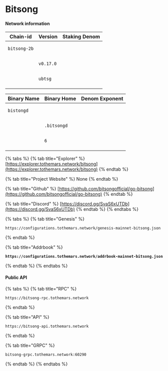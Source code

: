 # Bitsong

#### Network information

| Chain-id                            | Version                          | Staking Denom                  |
| ----------------------------------- | -------------------------------- | ------------------------------ |
| <pre><code>bitsong-2b
</code></pre> | <pre><code>v0.17.0
</code></pre> | <pre><code>ubtsg
</code></pre> |

| Binary Name                       | Binary Home                        | Denom Exponent             |
| --------------------------------- | ---------------------------------- | -------------------------- |
| <pre><code>bistongd
</code></pre> | <pre><code>.bitsongd
</code></pre> | <pre><code>6
</code></pre> |

{% tabs %}
{% tab title="Explorer" %}
[https://explorer.tothemars.network/bitsong](https://explorer.tothemars.network/bitsong)
{% endtab %}

{% tab title="Project Website" %}
None
{% endtab %}

{% tab title="Github" %}
[https://github.com/bitsongofficial/go-bitsong](https://github.com/bitsongofficial/go-bitsong)
{% endtab %}

{% tab title="Discord" %}
[https://discord.gg/SvaS6xUTDb](https://discord.gg/SvaS6xUTDb)
{% endtab %}
{% endtabs %}

{% tabs %}
{% tab title="Genesis" %}
```
https://configurations.tothemars.network/genesis-mainnet-bitsong.json
```
{% endtab %}

{% tab title="Addrbook" %}
<pre><code><strong>https://configurations.tothemars.network/addrbook-mainnet-bitsong.json
</strong></code></pre>
{% endtab %}
{% endtabs %}

#### Public API

{% tabs %}
{% tab title="RPC" %}
```
https://bitsong-rpc.tothemars.network
```
{% endtab %}

{% tab title="API" %}
```
https://bitsong-api.tothemars.network
```
{% endtab %}

{% tab title="GRPC" %}
```
bitsong-grpc.tothemars.network:60290
```
{% endtab %}
{% endtabs %}
